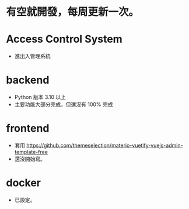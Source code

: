 # 有空就開發，每周更新一次。

# Access Control System

- 進出入管理系統

# backend

- Python 版本 3.10 以上
- 主要功能大部分完成，但還沒有 100% 完成

# frontend

- 套用 https://github.com/themeselection/materio-vuetify-vuejs-admin-template-free
- 還沒開始寫。

# docker

- 已設定。

